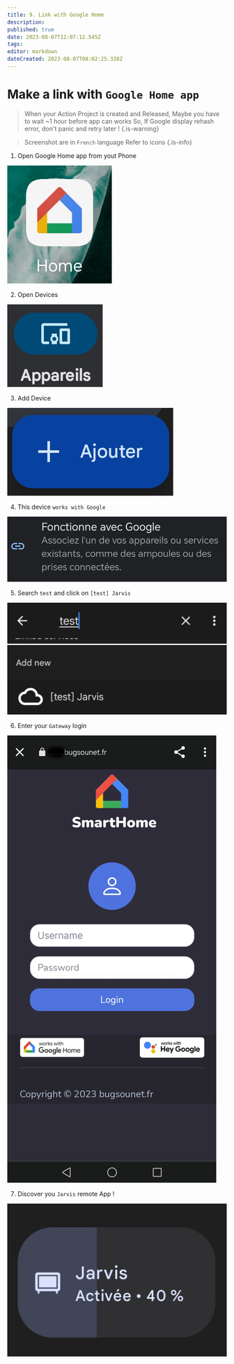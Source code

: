 ```yaml
---
title: 9. Link with Google Home
description: 
published: true
date: 2023-08-07T12:07:12.545Z
tags: 
editor: markdown
dateCreated: 2023-08-07T08:02:25.328Z
---
```


# Make a link with `Google Home app`

> When your Action Project is created and Released,
> Maybe you have to wait ~1 hour before app can works
> So, If Google display rehash error, don't panic and retry later !
{.is-warning}

> Screenshot are in `French` language
> Refer to icons
{.is-info}

1. Open Google Home app from yout Phone

![googlehome.png](/resources/smarthome/googlehome.png)

2. Open Devices

![devices.png](/resources/smarthome/devices.png)

3. Add Device

![add.png](/resources/smarthome/add.png)

4. This device `works with Google`

![workswithgoogle.png](/resources/smarthome/workswithgoogle.png)

5. Search `test` and click on `[test] Jarvis`

![search.png](/resources/smarthome/search.png)
![addjarvis.png](/resources/smarthome/addjarvis.png)

6. Enter your `Gateway` login

![smarthomelogin.png](/resources/smarthome/smarthomelogin.png)

7. Discover you `Jarvis` remote App !

![jarvis.png](/resources/smarthome/jarvis.png)

